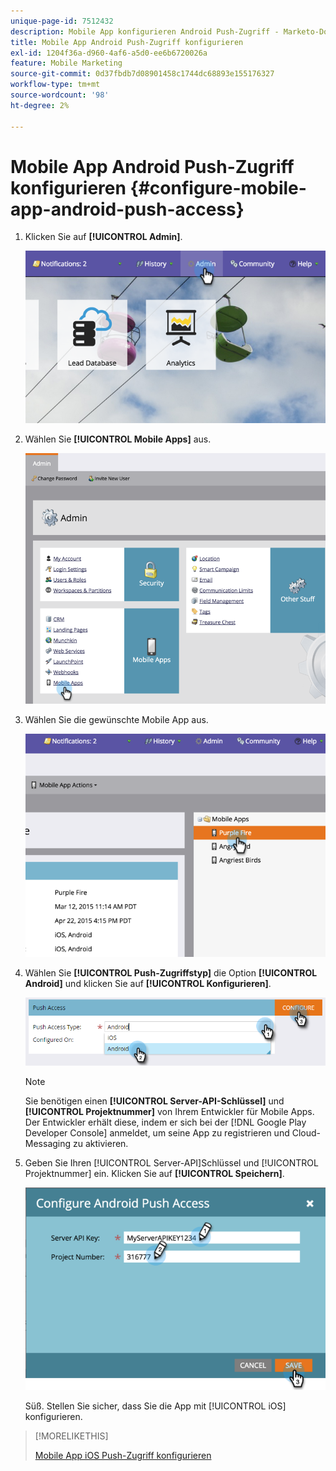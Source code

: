 ```yaml
---
unique-page-id: 7512432
description: Mobile App konfigurieren Android Push-Zugriff - Marketo-Dokumente - Produktdokumentation
title: Mobile App Android Push-Zugriff konfigurieren
exl-id: 1204f36a-d960-4af6-a5d0-ee6b6720026a
feature: Mobile Marketing
source-git-commit: 0d37fbdb7d08901458c1744dc68893e155176327
workflow-type: tm+mt
source-wordcount: '98'
ht-degree: 2%

---
```


# Mobile App Android Push-Zugriff konfigurieren {#configure-mobile-app-android-push-access}

1. Klicken Sie auf **[!UICONTROL Admin]**.

   ![](assets/image2015-4-22-16-3a12-3a32.png)

1. Wählen Sie **[!UICONTROL Mobile Apps]** aus.

   ![](assets/image2015-4-22-16-3a14-3a29.png)

1. Wählen Sie die gewünschte Mobile App aus.

   ![](assets/image2015-4-22-16-3a33-3a19.png)

1. Wählen Sie **[!UICONTROL Push-Zugriffstyp]** die Option **[!UICONTROL Android]** und klicken Sie auf **[!UICONTROL Konfigurieren]**.

   ![](assets/image2016-6-15-15-3a16-3a22.png)

   >[!NOTE]
   >
   >Sie benötigen einen **[!UICONTROL Server-API-Schlüssel]** und **[!UICONTROL Projektnummer]** von Ihrem Entwickler für Mobile Apps. Der Entwickler erhält diese, indem er sich bei der [!DNL Google Play Developer Console] anmeldet, um seine App zu registrieren und Cloud-Messaging zu aktivieren.

1. Geben Sie Ihren [!UICONTROL Server-API]Schlüssel und [!UICONTROL Projektnummer] ein. Klicken Sie auf **[!UICONTROL Speichern]**.

   ![](assets/image2015-4-22-18-3a54-3a54.png)

   Süß. Stellen Sie sicher, dass Sie die App mit [!UICONTROL iOS] konfigurieren.

>[!MORELIKETHIS]
>
>[Mobile App iOS Push-Zugriff konfigurieren](/help/marketo/product-docs/mobile-marketing/admin/configure-mobile-app-ios-push-access.md)
